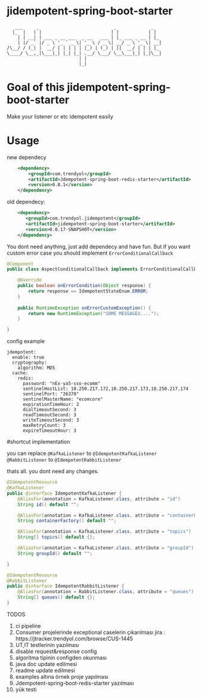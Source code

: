 # jidempotent-spring-boot-starter

````
   ___     _                            _             _   
  |_  |   | |                          | |           | |  
    | | __| | ___ _ __ ___  _ __   ___ | |_ ___ _ __ | |_ 
    | |/ _` |/ _ \ '_ ` _ \| '_ \ / _ \| __/ _ \ '_ \| __|
/\__/ / (_| |  __/ | | | | | |_) | (_) | ||  __/ | | | |_ 
\____/ \__,_|\___|_| |_| |_| .__/ \___/ \__\___|_| |_|\__|
                           | |                            
                           |_|                            
````

# Goal of this jidempotent-spring-boot-starter

Make your listener or etc idempotent easily

# Usage
new dependecy

```xml
    <dependency>
        <groupId>com.trendyol</groupId>
        <artifactId>Jdempotent-spring-boot-redis-starter</artifactId>
        <version>0.8.1</version>
    </dependency>
```

old dependecy:
```xml
    <dependency>
       <groupId>com.trendyol.jidempotent</groupId>
       <artifactId>jidempotent-spring-boot-starter</artifactId>
       <version>0.0.17-SNAPSHOT</version>
    </dependency>
```

You dont need anything, just add dependecy and have fun.
But if you want custom error case you should implement `ErrorConditionalCallback` 


```java
@Component
public class AspectConditionalCallback implements ErrorConditionalCallback {

    @Override
    public boolean onErrorCondition(Object response) {
        return response == IdempotentStateEnum.ERROR;
    }
    
    public RuntimeException onErrorCustomException() {
        return new RuntimeException("SOME MESSAGES....");
    }

}
```
config example
```
jdempotent:
  enable: true
  cryptography:
    algorithm: MD5
  cache:
    redis:
      password: "nEx-ya5-sso-ecomm"
      sentinelHostList: 10.250.217.172,10.250.217.173,10.250.217.174
      sentinelPort: "26379"
      sentinelMasterName: "ecomcore"
      expirationTimeHour: 2
      dialTimeoutSecond: 3
      readTimeoutSecond: 3
      writeTimeoutSecond: 3
      maxRetryCount: 3
      expireTimeoutHour: 3
```

#shortcut implementation

you can replace 
`@KafkaListener` to `@IdempotentKafkaListener`
`@RabbitListener` to `@IdempotentRabbitListener`

thats all. you dont need any changes.

```java
@IdempotentResource
@KafkaListener
public @interface IdempotentKafkaListener {
    @AliasFor(annotation = KafkaListener.class, attribute = "id")
    String id() default "";

    @AliasFor(annotation = KafkaListener.class, attribute = "containerFactory")
    String containerFactory() default "";

    @AliasFor(annotation = KafkaListener.class, attribute = "topics")
    String[] topics() default {};

    @AliasFor(annotation = KafkaListener.class, attribute = "groupId")
    String groupId() default "";

}
```

```java
@IdempotentResource
@RabbitListener
public @interface IdempotentRabbitListener {
    @AliasFor(annotation = RabbitListener.class, attribute = "queues")
    String[] queues() default {};
}
```
TODOS
<ol>
<li>ci pipeline</li>
<li>Consumer projelerinde exceptional caselerin çıkarılması jira : https://jtracker.trendyol.com/browse/CUS-1445</li>
<li>UT,IT testlerinin yazılması</li>
<li>disable request&response config</li>
<li>algoritma tipinin configden okunması</li>
<li>java doc update edilmesi</li>
<li>readme update edilmesi</li>
<li>examples altına örnek proje yapılması</li>
<li>Jdempotent-spring-boot-redis-starter yazılması</li>
<li>yük testi</li>
</ol>